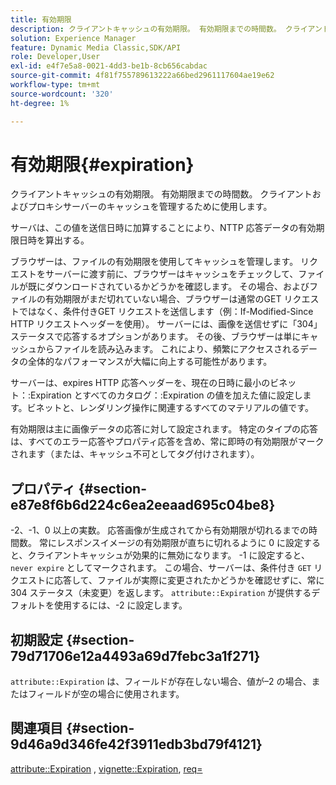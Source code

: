 ```yaml
---
title: 有効期限
description: クライアントキャッシュの有効期限。 有効期限までの時間数。 クライアントおよびプロキシサーバーのキャッシュを管理するために使用します。
solution: Experience Manager
feature: Dynamic Media Classic,SDK/API
role: Developer,User
exl-id: e4f7e5a8-0021-4dd3-be1b-8cb656cabdac
source-git-commit: 4f81f755789613222a66bed2961117604ae19e62
workflow-type: tm+mt
source-wordcount: '320'
ht-degree: 1%

---
```


# 有効期限{#expiration}

クライアントキャッシュの有効期限。 有効期限までの時間数。 クライアントおよびプロキシサーバーのキャッシュを管理するために使用します。

サーバは、この値を送信日時に加算することにより、NTTP 応答データの有効期限日時を算出する。

ブラウザーは、ファイルの有効期限を使用してキャッシュを管理します。 リクエストをサーバーに渡す前に、ブラウザーはキャッシュをチェックして、ファイルが既にダウンロードされているかどうかを確認します。 その場合、およびファイルの有効期限がまだ切れていない場合、ブラウザーは通常のGET リクエストではなく、条件付きGET リクエストを送信します（例：If-Modified-Since HTTP リクエストヘッダーを使用）。 サーバーには、画像を送信せずに「304」ステータスで応答するオプションがあります。 その後、ブラウザーは単にキャッシュからファイルを読み込みます。 これにより、頻繁にアクセスされるデータの全体的なパフォーマンスが大幅に向上する可能性があります。

サーバーは、expires HTTP 応答ヘッダーを、現在の日時に最小のビネット：:Expiration とすべてのカタログ：:Expiration の値を加えた値に設定します。ビネットと、レンダリング操作に関連するすべてのマテリアルの値です。

有効期限は主に画像データの応答に対して設定されます。 特定のタイプの応答は、すべてのエラー応答やプロパティ応答を含め、常に即時の有効期限がマークされます（または、キャッシュ不可としてタグ付けされます）。

## プロパティ {#section-e87e8f6b6d224c6ea2eeaad695c04be8}

-2、-1、0 以上の実数。 応答画像が生成されてから有効期限が切れるまでの時間数。 常にレスポンスイメージの有効期限が直ちに切れるように 0 に設定すると、クライアントキャッシュが効果的に無効になります。 -1 に設定すると、`never expire` としてマークされます。 この場合、サーバーは、条件付き `GET` リクエストに応答して、ファイルが実際に変更されたかどうかを確認せずに、常に 304 ステータス（未変更）を返します。 `attribute::Expiration` が提供するデフォルトを使用するには、-2 に設定します。

## 初期設定 {#section-79d71706e12a4493a69d7febc3a1f271}

`attribute::Expiration` は、フィールドが存在しない場合、値が–2 の場合、またはフィールドが空の場合に使用されます。

## 関連項目 {#section-9d46a9d346fe42f3911edb3bd79f4121}

[attribute::Expiration](../../../../../ir-api/material-cat/image-rendering-api-ref/c-ir-material-catalog/c-ir-attributes-reference/r-ir-expiration.md#reference-0f68ad8199c64bd4bc8d27dd78b7d996) , [vignette::Expiration](../../../../../ir-api/material-cat/image-rendering-api-ref/c-ir-material-catalog/c-ir-vignette-map-reference/r-ir-expiration-vignette.md#reference-df80829da93e4c0ab3f97a1792d9c74c), [req=](../../../../../ir-api/http-protocol/image-rendering-api-ref/c-ir-http-protocol-ref/c-ir-http-protocol-command-reference/r-ir-req.md#reference-792b1a663fb64261bd2de2a209b847fb)
